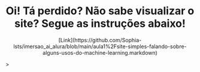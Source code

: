 ### <h1 align="center"> Oi! Tá perdido? Não sabe visualizar o site? Segue as instruções abaixo! </h1>

<p align="center">
[Link](https://github.com/Sophia-lsts/imersao_ai_alura/blob/main/aula1%2Fsite-simples-falando-sobre-alguns-usos-do-machine-learning.markdown)
</p>>
